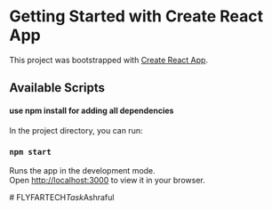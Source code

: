 # Getting Started with Create React App

This project was bootstrapped with [Create React App](https://github.com/facebook/create-react-app).

## Available Scripts
#### use npm install  for adding all dependencies 
In the project directory, you can run:

### `npm start`

Runs the app in the development mode.\
Open [http://localhost:3000](http://localhost:3000) to view it in your browser.
 
#   F L Y F A R T E C H _ T a s k _ A s h r a f u l 
 
 
